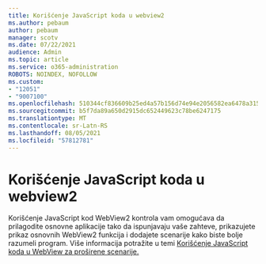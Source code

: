 ```yaml
---
title: Korišćenje JavaScript koda u webview2
ms.author: pebaum
author: pebaum
manager: scotv
ms.date: 07/22/2021
audience: Admin
ms.topic: article
ms.service: o365-administration
ROBOTS: NOINDEX, NOFOLLOW
ms.custom:
- "12051"
- "9007100"
ms.openlocfilehash: 510344cf836609b25ed4a57b156d74e94e2056582ea6478a315d34697ddf5048
ms.sourcegitcommit: b5f7da89a650d2915dc652449623c78be6247175
ms.translationtype: MT
ms.contentlocale: sr-Latn-RS
ms.lasthandoff: 08/05/2021
ms.locfileid: "57812781"
---
```

# <a name="use-javascript-in-webview2"></a>Korišćenje JavaScript koda u webview2

Korišćenje JavaScript kod WebView2 kontrola vam omogućava da prilagodite osnovne aplikacije tako da ispunjavaju vaše zahteve, prikazujete prikaz osnovnih WebView2 funkcija i dodajete scenarije kako biste bolje razumeli program. Više informacija potražite u temi [Korišćenje JavaScript koda u WebView za proširene scenarije.](/microsoft-edge/webview2/how-to/javascript)
